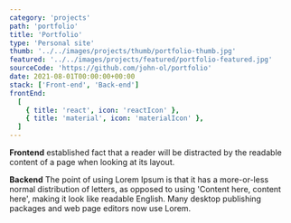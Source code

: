 ```yaml
---
category: 'projects'
path: 'portfolio'
title: 'Portfolio'
type: 'Personal site'
thumb: '../../images/projects/thumb/portfolio-thumb.jpg'
featured: '../../images/projects/featured/portfolio-featured.jpg'
sourceCode: 'https://github.com/john-ol/portfolio'
date: 2021-08-01T00:00:00+00:00
stack: ['Front-end', 'Back-end']
frontEnd:
  [
    { title: 'react', icon: 'reactIcon' },
    { title: 'material', icon: 'materialIcon' },
  ]
---
```


**Frontend** established fact that a reader will be distracted by the readable content of a page when looking at its layout.

**Backend** The point of using Lorem Ipsum is that it has a more-or-less normal distribution of letters, as opposed to using 'Content here, content here', making it look like readable English. Many desktop publishing packages and web page editors now use Lorem.

